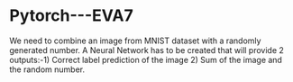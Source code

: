 # Pytorch---EVA7
We need to combine an image from MNIST dataset with a randomly generated number. A Neural Network has to be created that will provide 2 outputs:-1) Correct label prediction of the image 2) Sum of the image and the random number.
